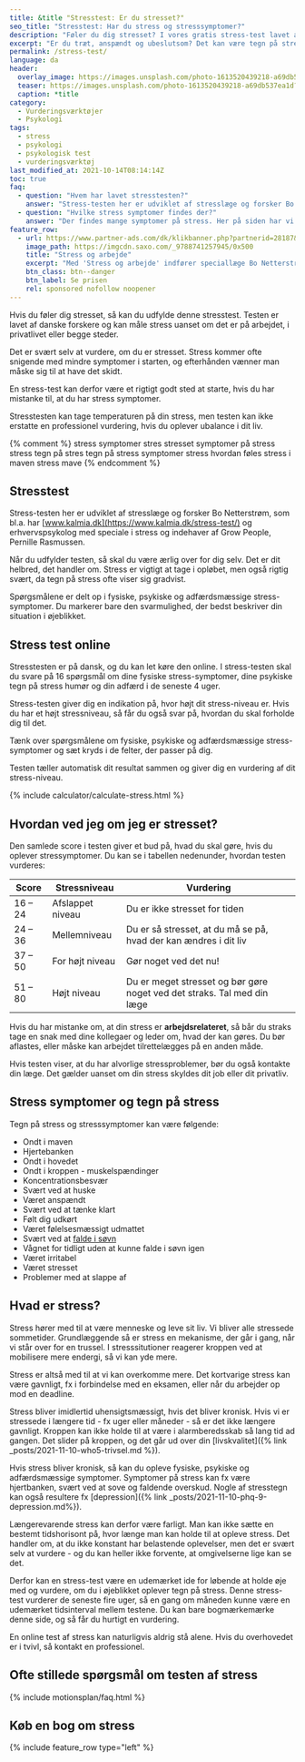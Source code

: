 ```yaml
---
title: &title "Stresstest: Er du stresset?"
seo_title: "Stresstest: Har du stress og stresssymptomer?"
description: "Føler du dig stresset? I vores gratis stress-test lavet af danske forskere kan du teste dig selv for, hvor kritiske dine stress-symptomer er?"
excerpt: "Er du træt, anspændt og ubeslutsom? Det kan være tegn på stress. I vores gratis stress-test kan du teste dig selv for, hvor kritiske dine stress-symptomer er?"
permalink: /stress-test/
language: da
header:
  overlay_image: https://images.unsplash.com/photo-1613520439218-a69db537ea1d?ixid=MnwxMjA3fDB8MHxwaG90by1wYWdlfHx8fGVufDB8fHx8&ixlib=rb-1.2.1&auto=format&fit=crop&h=630&w=1200&q=60
  teaser: https://images.unsplash.com/photo-1613520439218-a69db537ea1d?ixid=MnwxMjA3fDB8MHxwaG90by1wYWdlfHx8fGVufDB8fHx8&ixlib=rb-1.2.1&auto=format&fit=crop&h=300&w=400&q=10
  caption: *title
category:
  - Vurderingsværktøjer
  - Psykologi
tags:
  - stress
  - psykologi
  - psykologisk test
  - vurderingsværktøj
last_modified_at: 2021-10-14T08:14:14Z
toc: true
faq:
  - question: "Hvem har lavet stresstesten?"
    answer: "Stress-testen her er udviklet af stresslæge og forsker Bo Netterstrøm, som bl.a. har [www.kalmia.dk](https://www.kalmia.dk/stress-test/) og erhvervspsykolog med speciale i stress og indehaver af Grow People, Pernille Rasmussen."
  - question: "Hvilke stress symptomer findes der?"
    answer: "Der findes mange symptomer på stress. Her på siden har vi beskrevet de mest almindelige tegn på stress."
feature_row:
  - url: https://www.partner-ads.com/dk/klikbanner.php?partnerid=28187&bannerid=43264&htmlurl=https://www.saxo.com/dk/stress-og-arbejde_bo-netterstroem_haeftet_9788741257945
    image_path: https://imgcdn.saxo.com/_9788741257945/0x500
    title: "Stress og arbejde"
    excerpt: "Med 'Stress og arbejde' indfører speciallæge Bo Netterstrøm sin læser i stressens mange aspekter. I bogen er der en uddybet beskrivelse af stress, stressens fysiologi og derudover er det let at få et overblik over de mange skræmmende konsekvenser stress kan have for den, der bliver ramt."
    btn_class: btn--danger
    btn_label: Se prisen
    rel: sponsored nofollow noopener
---
```


Hvis du føler dig stresset, så kan du udfylde denne stresstest. Testen er lavet af danske forskere og kan måle stress uanset om det er på arbejdet, i privatlivet eller begge steder.

Det er svært selv at vurdere, om du er stresset. Stress kommer ofte snigende med mindre symptomer i starten, og efterhånden vænner man måske sig til at have det skidt. 

En stress-test kan derfor være et rigtigt godt sted at starte, hvis du har mistanke til, at du har stress symptomer.

Stresstesten kan tage temperaturen på din stress, men testen kan ikke erstatte en professionel vurdering, hvis du oplever ubalance i dit liv.

{% comment %}
stress symptomer
stres
stresset
symptomer på stress
stress
tegn på stres
tegn på stress
symptomer stress
hvordan føles stress i maven
stress mave
{% endcomment %}

## Stresstest

Stress-testen her er udviklet af stresslæge og forsker Bo Netterstrøm, som bl.a. har [www.kalmia.dk](https://www.kalmia.dk/stress-test/) og erhvervspsykolog med speciale i stress og indehaver af Grow People, Pernille Rasmussen.

Når du udfylder testen, så skal du være ærlig over for dig selv. Det er dit helbred, det handler om. Stress er vigtigt at tage i opløbet, men også rigtig svært, da tegn på stress ofte viser sig gradvist. 

Spørgsmålene er delt op i fysiske, psykiske og adfærdsmæssige stress-symptomer. Du markerer bare den svarmulighed, der bedst beskriver din situation i øjeblikket. 

## Stress test online

Stresstesten er på dansk, og du kan let køre den online. I stress-testen skal du svare på 16 spørgsmål om dine fysiske stress-symptomer, dine psykiske tegn på stress humør og din adfærd i de seneste 4 uger.

Stress-testen giver dig en indikation på, hvor højt dit stress-niveau er. Hvis du har et højt stressniveau, så får du også svar på, hvordan du skal forholde dig til det.

Tænk over spørgsmålene om fysiske, psykiske og adfærdsmæssige stress-symptomer og sæt kryds i 
de felter, der passer på dig.

Testen tæller automatisk dit resultat sammen og giver dig en vurdering af dit stress-niveau.

{% include calculator/calculate-stress.html %}

## Hvordan ved jeg om jeg er stresset?

Den samlede score i testen giver et bud på, hvad du skal gøre, hvis du oplever stressymptomer. Du kan se i tabellen nedenunder, hvordan testen vurderes:

| Score | Stressniveau | Vurdering |
|-|-|-|
| 16 – 24 | Afslappet niveau | Du er ikke stresset for tiden |
| 24 – 36 | Mellemniveau | Du er så stresset, at du må se på, hvad der kan ændres i dit liv |
| 37 – 50 | For højt niveau | Gør noget ved det nu! |
| 51 – 80 | Højt niveau | Du er meget stresset og bør gøre noget ved det straks. Tal med din læge |

Hvis du har mistanke om, at din stress er **arbejdsrelateret**, så bår du straks tage en snak med dine kollegaer og leder om, hvad der kan gøres. Du bør aflastes, eller måske kan arbejdet tilrettelægges på en anden måde.

Hvis testen viser, at du har alvorlige stressproblemer, bør du også kontakte din læge.
Det gælder uanset om din stress skyldes dit job eller dit privatliv.

## Stress symptomer og tegn på stress

Tegn på stress og stresssymptomer kan være følgende:

- Ondt i maven
- Hjertebanken
- Ondt i hovedet
- Ondt i kroppen - muskelspændinger
- Koncentrationsbesvær
- Svært ved at huske
- Været anspændt
- Svært ved at tænke klart
- Følt dig udkørt
- Været følelsesmæssigt udmattet
- Svært ved at [falde i søvn](/soevn/)
- Vågnet for tidligt uden at kunne falde i søvn igen
- Været irritabel
- Været stresset
- Problemer med at slappe af

## Hvad er stress?

Stress hører med til at være menneske og leve sit liv. Vi bliver alle stressede sommetider. Grundlæggende så er stress en mekanisme, der går i gang, når vi står over for en trussel. I stresssitutioner reagerer kroppen ved at mobilisere mere endergi, så vi kan yde mere. 

Stress er altså med til at vi kan overkomme mere. Det kortvarige stress kan være gavnligt, fx i forbindelse med en eksamen, eller når du arbejder op mod en deadline.

Stress bliver imidlertid uhensigtsmæssigt, hvis det bliver kronisk. Hvis vi er stressede i længere tid - fx uger eller måneder - så er det ikke længere gavnligt. Kroppen kan ikke holde til at være i alarmberedsskab så lang tid ad gangen. Det slider på kroppen, og det går ud over din [livskvalitet]({% link _posts/2021-11-10-who5-trivsel.md %}).

Hvis stress bliver kronisk, så kan du opleve fysiske, psykiske og adfærdsmæssige symptomer. Symptomer på stress kan fx være hjertbanken, svært ved at sove og faldende overskud. Nogle af stresstegn kan også resultere fx [depression]({% link _posts/2021-11-10-phq-9-depression.md%}).

Længerevarende stress kan derfor være farligt. Man kan ikke sætte en bestemt tidshorisont på, hvor længe man kan holde til at opleve stress. Det handler om, at du ikke konstant har belastende oplevelser, men det er svært selv at vurdere - og du kan heller ikke forvente, at omgivelserne lige kan se det.

Derfor kan en stress-test være en udemærket ide for løbende at holde øje med og vurdere, om du i øjeblikket oplever tegn på stress. Denne stress-test vurderer de seneste fire uger, så en gang om måneden kunne være en udemærket tidsinterval mellem testene. Du kan bare bogmærkemærke denne side, og så får du hurtigt en vurdering.

En online test af stress kan naturligvis aldrig stå alene. Hvis du overhovedet er i tvivl, så kontakt en professionel.

## Ofte stillede spørgsmål om testen af stress

{% include motionsplan/faq.html %}

## Køb en bog om stress

{% include feature_row type="left" %}

